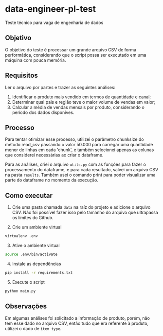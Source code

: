 # data-engineer-pl-test

Teste técnico para vaga de engenharia de dados

## Objetivo

O objetivo do teste é processar um grande arquivo CSV de forma performática, considerando que o script possa ser executado em uma máquina com pouca memória.

## Requisitos
Ler o arquivo por partes e trazer as seguintes análises:
1. Identificar o produto mais vendido em termos de quantidade e canal;
3. Determinar qual pais e região teve o maior volume de vendas em valor;
4. Calcular a média de vendas mensais por produto, considerando o período dos dados disponíves.

## Processo
Para tentar otimizar esse processo, utilizei o parâmetro chunksize do método read_csv passando o valor 50.000 para carregar uma quantidade menor de linhas em cada 'chunk', e também selecionei apenas as colunas que considerei necessárias ao criar o dataframe.  

Para as análises, criei o arquivo `utils.py` com as funções para fazer o processamento do dataframe, e para cada resultado, salvei um arquivo CSV na pasta `results`. Também usei o comando print para poder visualizar uma parte do dataframe no momento da execução.  

## Como executar
1. Crie uma pasta chamada `data` na raíz do projeto e adicione o arquivo CSV. Não foi possível fazer isso pelo tamanho do arquivo que ultrapassa os limites do Github.

2. Crie um ambiente virtual
```bash
virtualenv .env  
```

3. Ative o ambiente virtual
```bash
source .env/bin/activate  
```

4. Instale as dependências
```bash
pip install -r requirements.txt
```

5. Execute o script
```bash
python main.py
```

## Observações
Em algumas análises foi solicitado a informação de produto, porém, não tem esse dado no arquivo CSV, então tudo que era referente à produto, utilizei o dado de `item type`.